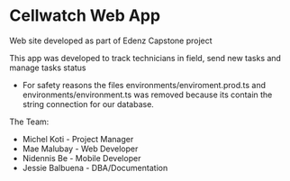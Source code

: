 # Cellwatch Web App
Web site developed as part of Edenz Capstone project

This app was developed to track technicians in field, send new tasks and manage tasks status

- For safety reasons the files environments/enviroment.prod.ts and environments/environment.ts
was removed because its contain the string connection for our database.

The Team:
- Michel Koti - Project Manager
- Mae Malubay - Web Developer
- Nidennis Be - Mobile Developer
- Jessie Balbuena - DBA/Documentation
